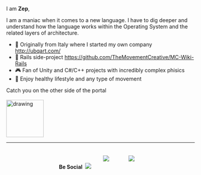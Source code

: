 
I am **Zep**,

I am a maniac when it comes to a new language. I have to dig deeper and understand how the language works within the Operating System and the related layers of architecture.

- :art: Originally from Italy where I started my own company http://ubqart.com/
- :gem: Rails side-project https://github.com/TheMovementCreative/MC-Wiki-Rails 
- :video_game: Fan of Unity and C#/C++ projects with incredibly complex phisics
- :running: Enjoy healthy lifestyle and any type of movement

Catch you on the other side of the portal<br/><br/>
<img src="https://octodex.github.com/images/chellocat.jpg" alt="drawing" width="100"/>
<hr/>

<center><div><b>Be Social</b>&nbsp;&nbsp;<a href="https://www.linkedin.com/in/zepvalue/"><img src="https://cdn.gifo.wisestamp.com/social/linkedin/0077b5/32/circle.png" style="border:0px;"></a>  &nbsp;
<a href="https://twitter.com/zepvalue"><img src="https://cdn.gifo.wisestamp.com/social/twitter/55acee/32/circle.png" style="border:0px;padding:20px;"></a>
 &nbsp;
 <a href="https://youtube.com/zepvalue"><img src="https://cdn.gifo.wisestamp.com/social/youtube/cd201f/32/circle.png" style="border:0px;padding:20px;"></a></div></center>





 
